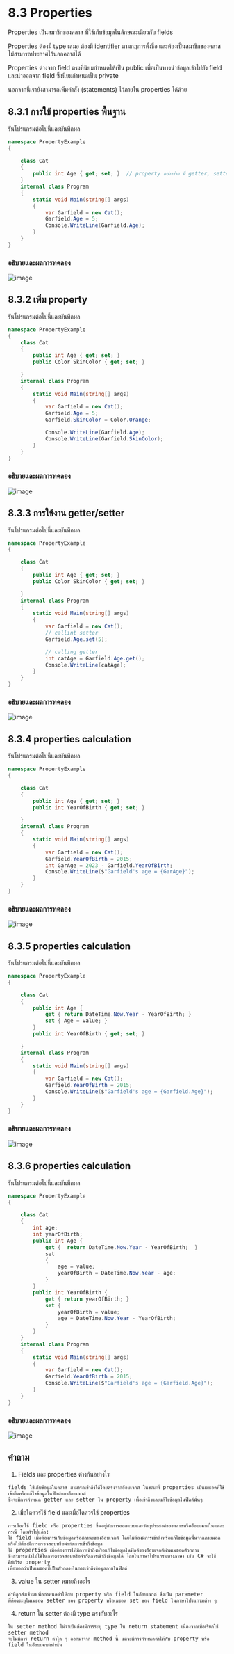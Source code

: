 # 8.3 Properties 

Properties เป็นสมาชิกของคลาส ที่ใช้เก็บข้อมูลในลักษณะเดียวกับ fields 

Properties ต้องมี type เสมอ ต้องมี identifier ตามกฎการตั้งชื่อ และต้องเป็นสมาชิกของคลาส ไม่สามารถประกาศไว้นอกคลาสได้	

Properties ต่างจาก field ตรงที่นิยมกำหนดให้เป็น public เพื่อเป็นทางนำข้อมูลเข้าไปยัง field และนำออกจาก field ซึ่งนิยมกำหนดเป็น private

นอกจากนี้เรายังสามารถเพิ่มคำสั่ง (statements) ไว้ภายใน properties ได้ด้วย 

## 8.3.1 การใช้ properties พื้นฐาน 

รันโปรแกรมต่อไปนี้และบันทึกผล

``` cs
namespace PropertyExample
{

    class Cat
    {
        public int Age { get; set; }  // property อย่างง่าย มี getter, setter
    }
    internal class Program
    {
        static void Main(string[] args)
        {
            var Garfield = new Cat();
            Garfield.Age = 5;
            Console.WriteLine(Garfield.Age);
        }
    }
}
```
### อธิบายและผลการทดลอง

![image](https://user-images.githubusercontent.com/100436724/236544353-f6026ce1-7fdc-47a7-9bd1-27a26aff5486.png)


## 8.3.2 เพิ่ม property

รันโปรแกรมต่อไปนี้และบันทึกผล

```cs
namespace PropertyExample
{
    class Cat
    {
        public int Age { get; set; }
        public Color SkinColor { get; set; }

    }
    internal class Program
    {
        static void Main(string[] args)
        {
            var Garfield = new Cat();
            Garfield.Age = 5;
            Garfield.SkinColor = Color.Orange;

            Console.WriteLine(Garfield.Age);
            Console.WriteLine(Garfield.SkinColor);
        }
    }
}
```
### อธิบายและผลการทดลอง

![image](https://user-images.githubusercontent.com/100436724/236545594-9a4d3c9e-b1cb-440b-b84c-c3ac668d382c.png)


## 8.3.3  การใช้งาน getter/setter

รันโปรแกรมต่อไปนี้และบันทึกผล

``` cs
namespace PropertyExample
{

    class Cat
    {
        public int Age { get; set; }
        public Color SkinColor { get; set; }

    }
    internal class Program
    {
        static void Main(string[] args)
        {
            var Garfield = new Cat();
            // callint setter
            Garfield.Age.set(5);

            // calling getter
            int catAge = Garfield.Age.get();
            Console.WriteLine(catAge);
        }
    }
}
```
### อธิบายและผลการทดลอง

![image](https://user-images.githubusercontent.com/100436724/236548523-5da98ec0-9ede-490e-b6aa-75b9f0b76266.png)

## 8.3.4 properties calculation

รันโปรแกรมต่อไปนี้และบันทึกผล
``` cs
namespace PropertyExample
{

    class Cat
    {
        public int Age { get; set; }
        public int YearOfBirth { get; set; }

    }
    internal class Program
    {
        static void Main(string[] args)
        {
            var Garfield = new Cat();
            Garfield.YearOfBirth = 2015;
            int GarAge = 2023 - Garfield.YearOfBirth;
            Console.WriteLine($"Garfield's age = {GarAge}");
        }
    }
}
```
### อธิบายและผลการทดลอง

![image](https://user-images.githubusercontent.com/100436724/236549215-cba70fb8-f71e-45a7-bfcf-205a05245c7a.png)


## 8.3.5 properties calculation

รันโปรแกรมต่อไปนี้และบันทึกผล

``` cs
namespace PropertyExample
{

    class Cat
    {
        public int Age {
            get { return DateTime.Now.Year - YearOfBirth; }
            set { Age = value; } 
        }
        public int YearOfBirth { get; set; }

    }
    internal class Program
    {
        static void Main(string[] args)
        {
            var Garfield = new Cat();
            Garfield.YearOfBirth = 2015;
            Console.WriteLine($"Garfield's age = {Garfield.Age}");
        }
    }
}
```
### อธิบายและผลการทดลอง
![image](https://user-images.githubusercontent.com/100436724/236549789-07a786ba-696d-4b5a-ae8f-e42a952071c3.png)


## 8.3.6 properties calculation

รันโปรแกรมต่อไปนี้และบันทึกผล

```cs
namespace PropertyExample
{

    class Cat
    {
        int age;
        int yearOfBirth;
        public int Age {
            get {  return DateTime.Now.Year - YearOfBirth;  }
            set 
            { 
                age = value;
                yearOfBirth = DateTime.Now.Year - age;
            } 
        }
        public int YearOfBirth {
            get { return yearOfBirth; }
            set { 
                yearOfBirth = value;
                age = DateTime.Now.Year - YearOfBirth;
            }
        }
    }
    internal class Program
    {
        static void Main(string[] args)
        {
            var Garfield = new Cat();
            Garfield.YearOfBirth = 2015;
            Console.WriteLine($"Garfield's age = {Garfield.Age}");
        }
    }
}
```
### อธิบายและผลการทดลอง

![image](https://user-images.githubusercontent.com/100436724/236550819-cdd4725a-5399-4075-8cff-895fcd07cd62.png)


## คำถาม

1. Fields และ properties ต่างกันอย่างไร
```
fields ใช้เก็บข้อมูลในคลาส สามารถเข้าถึงได้โดยตรงจากอ็อบเจกต์ ในขณะที่ properties เป็นเมธอดที่ใช้เข้าถึงหรือแก้ไขข้อมูลในฟิลด์ของอ็อบเจกต์ 
ซึ่งจะมีการกำหนด getter และ setter ใน property เพื่อเข้าถึงและแก้ไขข้อมูลในฟิลด์นั้นๆ
```

2. เมื่อใดควรใช้ field และเมื่อใดควรใช้ properties

```
การเลือกใช้ field หรือ properties ขึ้นอยู่กับการออกแบบและวัตถุประสงค์ของคลาสหรืออ็อบเจกต์ในแต่ละกรณี โดยทั่วไปแล้ว:
ใช้ field เมื่อต้องการเก็บข้อมูลหรือสถานะของอ็อบเจกต์ โดยไม่ต้องมีการเข้าถึงหรือแก้ไขข้อมูลนั้นจากภายนอก 
หรือไม่ต้องมีการตรวจสอบหรือจำกัดการเข้าถึงข้อมูล
ใช้ properties เมื่อต้องการให้มีการเข้าถึงหรือแก้ไขข้อมูลในฟิลด์ของอ็อบเจกต์ผ่านเมธอดตัวกลาง 
ซึ่งสามารถนำไปใช้ในการตรวจสอบหรือจำกัดการเข้าถึงข้อมูลได้ โดยในภาษาโปรแกรมบางภาษา เช่น C# จะใช้คีย์เวิร์ด property 
เพื่อบอกว่าเป็นเมธอดที่เป็นตัวกลางในการเข้าถึงข้อมูลภายในฟิลด์
```
3. value ใน setter หมายถึงอะไร
```
ค่าที่ถูกส่งเข้ามาเพื่อกำหนดค่าให้กับ property หรือ field ในอ็อบเจกต์ ซึ่งเป็น parameter 
ที่ต้องระบุในเมธอด setter ของ property หรือเมธอด set ของ field ในภาษาโปรแกรมต่าง ๆ
```

4. return ใน setter ต้องมี type ตรงกับอะไร
```
ใน setter method ไม่จำเป็นต้องมีการระบุ type ใน return statement เนื่องจากเมื่อเรียกใช้ setter method 
จะไม่มีการ return ค่าใด ๆ ออกมาจาก method นี้ แต่จะมีการกำหนดค่าให้กับ property หรือ field ในอ็อบเจกต์เท่านั้น
```
